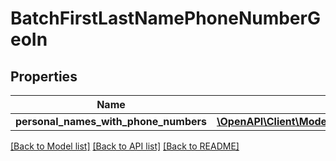 # BatchFirstLastNamePhoneNumberGeoIn

## Properties
Name | Type | Description | Notes
------------ | ------------- | ------------- | -------------
**personal_names_with_phone_numbers** | [**\OpenAPI\Client\Model\FirstLastNamePhoneNumberGeoIn[]**](FirstLastNamePhoneNumberGeoIn.md) |  | [optional] 

[[Back to Model list]](../README.md#documentation-for-models) [[Back to API list]](../README.md#documentation-for-api-endpoints) [[Back to README]](../README.md)


